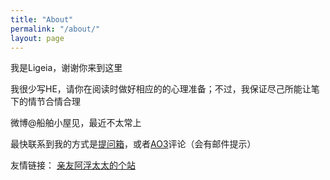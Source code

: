 ```yaml
---
title: "About"
permalink: "/about/"
layout: page
---
```

我是Ligeia，谢谢你来到这里

我很少写HE，请你在阅读时做好相应的的心理准备；不过，我保证尽己所能让笔下的情节合情合理

微博@船舶小屋见，最近不太常上

最快联系到我的方式是[提问箱](https://marshmallow-qa.com/ligeia_li)，或者[AO3](https://archiveofourown.org/users/Ligeia13/)评论（会有邮件提示）

友情链接：
[亲友阿浮太太的个站](https://coococola.home.blog/)
